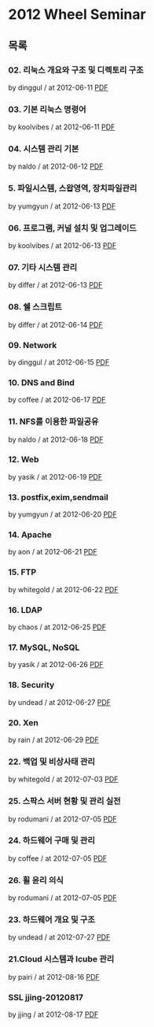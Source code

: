 # 2012 Wheel Seminar

## 목록

### 02. 리눅스 개요와 구조 및 디렉토리 구조

by dinggul / at 2012-06-11
[PDF](https://home.cdn.sparcs.org/seminars/dinggul-20120614-1.pdf)

### 03. 기본 리눅스 명령어

by koolvibes / at 2012-06-11
[PDF](https://home.cdn.sparcs.org/seminars/koolvibes-20120816-1.pptx)

### 04. 시스템 관리 기본

by naldo / at 2012-06-12
[PDF](https://home.cdn.sparcs.org/seminars/naldo-20120613-1.pptx)

### 5. 파일시스템, 스왑영역, 장치파일관리

by yumgyun / at 2012-06-13
[PDF](https://home.cdn.sparcs.org/seminars/yumgyun-20120813-1.pptx)

### 06. 프로그램, 커널 설치 및 업그레이드

by koolvibes / at 2012-06-13
[PDF](https://home.cdn.sparcs.org/seminars/koolvibes-20120816_1-1.pptx)

### 07. 기타 시스템 관리

by differ / at 2012-06-13
[PDF](https://home.cdn.sparcs.org/seminars/differ-20120909-1.pdf)

### 08. 쉘 스크립트

by differ / at 2012-06-14
[PDF](https://home.cdn.sparcs.org/seminars/differ-20120909_1-1.pdf)

### 09. Network

by dinggul / at 2012-06-15
[PDF](https://home.cdn.sparcs.org/seminars/dinggul-20120617-1.pdf)

### 10. DNS and Bind

by coffee / at 2012-06-17
[PDF](https://home.cdn.sparcs.org/seminars/coffee-20120618-1.pptx)

### 11. NFS를 이용한 파일공유

by naldo / at 2012-06-18
[PDF](https://home.cdn.sparcs.org/seminars/naldo-20120618-1.pptx)

### 12. Web

by yasik / at 2012-06-19
[PDF](https://home.cdn.sparcs.org/seminars/yasik-20120815-1.pptx)

### 13. postfix,exim,sendmail

by yumgyun / at 2012-06-20
[PDF](https://home.cdn.sparcs.org/seminars/yumgyun-20120815-1.pptx)

### 14. Apache

by aon / at 2012-06-21
[PDF](https://home.cdn.sparcs.org/seminars/aon-20120625-1.pptx)

### 15. FTP

by whitegold / at 2012-06-22
[PDF](https://home.cdn.sparcs.org/seminars/whitegold-20120622-1.pdf)

### 16. LDAP

by chaos / at 2012-06-25
[PDF](https://home.cdn.sparcs.org/seminars/chaos-20120625-1.pptx)

### 17. MySQL, NoSQL

by yasik / at 2012-06-26
[PDF](https://home.cdn.sparcs.org/seminars/yasik-20120815_1-1.pptm)

### 18. Security

by undead / at 2012-06-27
[PDF](https://home.cdn.sparcs.org/seminars/undead-20120815-1.pptx)

### 20. Xen

by rain / at 2012-06-29
[PDF](https://home.cdn.sparcs.org/seminars/rain-20120820-1.pptx)

### 22. 백업 및 비상사태 관리

by whitegold / at 2012-07-03
[PDF](https://home.cdn.sparcs.org/seminars/whitegold-20120703-1.pdf)

### 25. 스팍스 서버 현황 및 관리 실전

by rodumani / at 2012-07-05
[PDF](https://home.cdn.sparcs.org/seminars/rodumani-20120818-1.pptx)

### 24. 하드웨어 구매 및 관리

by coffee / at 2012-07-05
[PDF](https://home.cdn.sparcs.org/seminars/coffee-20120705-1.pptx)

### 26. 휠 윤리 의식

by rodumani / at 2012-07-05
[PDF](https://home.cdn.sparcs.org/seminars/rodumani-20120818_1-1.pptx)

### 23. 하드웨어 개요 및 구조

by undead / at 2012-07-27
[PDF](https://home.cdn.sparcs.org/seminars/undead-20120820-1.pptx)

### 21.Cloud 시스템과 Icube 관리

by pairi / at 2012-08-16
[PDF](https://home.cdn.sparcs.org/seminars/pairi-20120816_2-1.pptx)

### SSL jjing-20120817

by jjing / at 2012-08-17
[PDF](https://home.cdn.sparcs.org/seminars/jjing-20120817-1.pptx)
